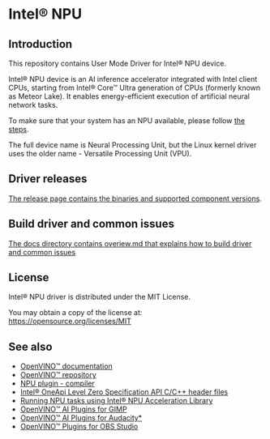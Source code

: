 <!---

Copyright (C) 2022-2024 Intel Corporation

SPDX-License-Identifier: MIT

-->

# Intel® NPU

## Introduction

This repository contains User Mode Driver for Intel® NPU device.

Intel® NPU device is an AI inference accelerator integrated with Intel client CPUs,
starting from Intel® Core™ Ultra generation of CPUs (formerly known as Meteor Lake).
It enables energy-efficient execution of artificial neural network tasks.

To make sure that your system has an NPU available, please follow
[the steps](https://www.intel.com/content/www/us/en/support/articles/000097597/processors.html).

The full device name is Neural Processing Unit, but the Linux kernel driver uses
the older name - Versatile Processing Unit (VPU).

## Driver releases

[The release page contains the binaries and supported component versions](https://github.com/intel/linux-npu-driver/releases).

## Build driver and common issues

[The docs directory contains overiew.md that explains how to build driver and common issues](docs/overview.md)

## License

Intel® NPU driver is distributed under the MIT License.

You may obtain a copy of the license at: https://opensource.org/licenses/MIT

## See also

* [OpenVINO™ documentation](https://docs.openvino.ai/2024/home.html)
* [OpenVINO™ repository](https://github.com/openvinotoolkit/openvino.git)
* [NPU plugin - compiler](https://github.com/openvinotoolkit/npu_plugin.git)
* [Intel® OneApi Level Zero Specification API C/C++ header files](https://github.com/oneapi-src/level-zero/)
* [Running NPU tasks using Intel® NPU Acceleration Library](https://intel.github.io/intel-npu-acceleration-library/)
* [OpenVINO™ AI Plugins for GIMP](https://github.com/intel/openvino-ai-plugins-gimp)
* [OpenVINO™ AI Plugins for Audacity*](https://github.com/intel/openvino-plugins-ai-audacity)
* [OpenVINO™ Plugins for OBS Studio](https://github.com/intel/openvino-plugins-for-obs-studio)
